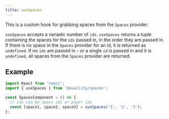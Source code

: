 ```yaml
---
title: useSpaces
---
```


This is a custom hook for grabbing spaces from the `Spaces` provider.

`useSpaces` accepts a variadic number of `ids`. `useSpaces` returns a tuple containing the spaces for the `ids` passed in, in the order they are passed in. If there is no space in the `Spaces` provider for an id, it is returned as `undefined`.  If no `ids` are passed in  - or a single `id` is passed in and it is `undefined`, all spaces from the `Spaces` provider are returned.

## Example

```jsx
import React from 'react';
import { useSpaces } from '@availity/spaces';

const SpacesComponent = () => {
  // ids can be space ids or payer ids
  const [space1, space2, space3] = useSpaces('1', '2', '3');
};
```

